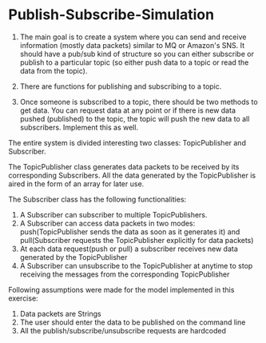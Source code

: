 # Publish-Subscribe-Simulation

1. The main goal is to create a system where you can send and receive information (mostly data packets) similar to MQ or Amazon's SNS. It should have a pub/sub kind of structure so you can either subscribe or publish to a particular topic (so either push data to a topic or read the data from the topic).

2. There are functions for publishing and subscribing to a topic. 

3. Once someone is subscribed to a topic, there should be two methods to get data. You can request data at any point or if there is new data pushed (published) to the topic, the topic will push the new data to all subscribers. Implement this as well.

The entire system is divided interesting two classes: TopicPublisher and Subscriber.

The TopicPublisher class generates data packets to be received by its corresponding Subscribers. All the data generated by the TopicPublisher is aired in the form of an array for later use.

The Subscriber class has the following functionalities:
1. A Subscriber can subscriber to multiple TopicPublishers.
2. A Subscriber can access data packets in two modes: push(TopicPublisher sends the data as soon as it generates it) and pull(Subscriber requests the TopicPublisher explicitly for data packets)
3. At each data request(push or pull) a subscriber receives new data generated by the TopicPublisher
4. A Subscriber can unsubscribe to the TopicPublisher at anytime to stop receiving the messages from the corresponding TopicPublisher

Following assumptions were made for the model implemented in this exercise:
1. Data packets are Strings
2. The user should enter the data to be published on the command line
3. All the publish/subscribe/unsubscribe requests are hardcoded

